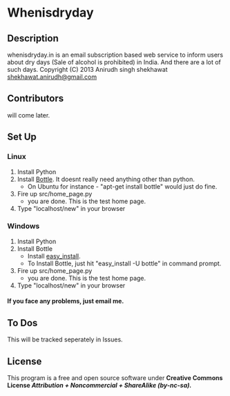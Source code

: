 # Whenisdryday

## Description
whenisdryday.in is an email subscription based web service to inform users 
about dry days (Sale of alcohol is prohibited) in India.
And there are a lot of such days.
Copyright (C) 2013  Anirudh singh shekhawat shekhawat.anirudh@gmail.com

## Contributors
will come later.

## Set Up
### Linux
1. Install Python
2. Install [Bottle](http://bottlepy.org). It doesnt really need anything other than python.
	* On Ubuntu for instance - "apt-get install bottle" would just do fine.
3. Fire up src/home_page.py
	* you are done. This is the test home page.
4. Type "localhost/new" in your browser

### Windows
1. Install Python
2. Install Bottle
	* Install [easy_install](https://pypi.python.org/pypi/setuptools#windows).
	* To Install Bottle, just hit "easy_install -U bottle" in command prompt.
3. Fire up src/home_page.py
	* you are done. This is the test home page.
4. Type "localhost/new" in your browser

#### If you face any problems, just email me.

## To Dos
This will be tracked seperately in Issues.

## License
This program is a free and open source software under **Creative Commons License _Attribution + Noncommercial + ShareAlike (by-nc-sa)._**
